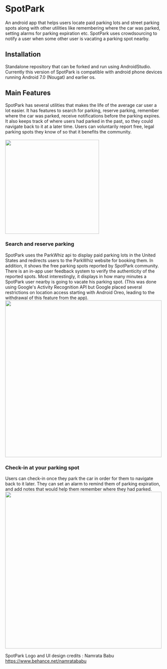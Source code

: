 # SpotPark
An android app that helps users locate paid parking lots and street parking spots along with other utilities like remembering where 
the car was parked, setting alarms for parking expiration etc. SpotPark uses crowdsourcing to notify a user when some other user is vacating
a parking spot nearby. 

## Installation
Standalone repository that can be forked and run using AndroidStudio. Currently this version of SpotPark is compatible with android phone devices running Android 7.0 (Nougat) and earlier os. 

## Main Features
SpotPark has several utilities that makes the life of the average car user a lot easier. It has features to search for parking, reserve parking, remember where the car was parked, receive notifications before the parking expires. It also keeps track of where users had parked in the past, so they could navigate back to it at a later time. Users can voluntarily report free, legal parking spots they know of so that it benefits the community. <br/> <br/>
<img src="https://github.com/rva14/SpotPark/blob/master/logo.png" width="300">

### Search and reserve parking
SpotPark uses the ParkWhiz api to display paid parking lots in the United States and redirects users to the ParkWhiz website for booking them. In addition, it shows the free parking spots reported by SpotPark community. There is an in-app user feedback system to verify the authenticity of the reported spots. Most interestingly, it displays in how many minutes a SpotPark user nearby is going to vacate his parking spot. (This was done using Google's Activity Recognition API but Google placed several restrictions on location access starting with Android Oreo, leading to the withdrawal of this feature from the app). <br/>
<img src="https://github.com/rva14/SpotPark/blob/master/find.jpg" width="500">

### Check-in at your parking spot
Users can check-in once they park the car in order for them to navigate back to it later. They can set an alarm to remind them of parking expiration, and add notes that would help them remember where they had parked. <br/>
<img src="https://github.com/rva14/SpotPark/blob/master/remember.png" width="500">

SpotPark Logo and UI design credits : Namrata Babu https://www.behance.net/namratababu




